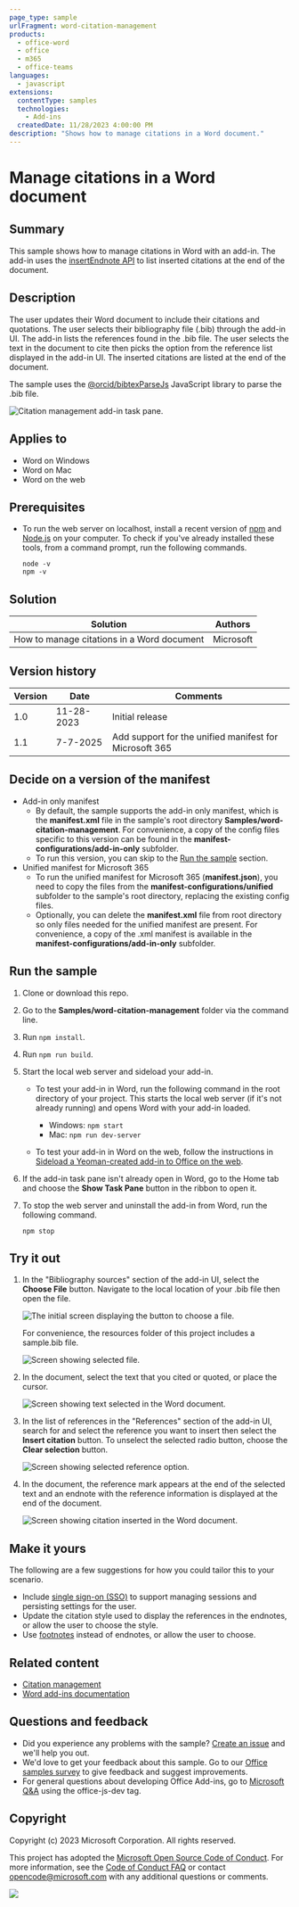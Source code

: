 ```yaml
---
page_type: sample
urlFragment: word-citation-management
products:
  - office-word
  - office
  - m365
  - office-teams
languages:
  - javascript
extensions:
  contentType: samples
  technologies:
    - Add-ins
  createdDate: 11/28/2023 4:00:00 PM
description: "Shows how to manage citations in a Word document."
---
```


# Manage citations in a Word document

## Summary

This sample shows how to manage citations in Word with an add-in. The add-in uses the [insertEndnote API](https://learn.microsoft.com/javascript/api/word/word.range#word-word-range-insertendnote-member(1)) to list inserted citations at the end of the document.

## Description

The user updates their Word document to include their citations and quotations. The user selects their bibliography file (.bib) through the add-in UI. The add-in lists the references found in the .bib file. The user selects the text in the document to cite then picks the option from the reference list displayed in the add-in UI. The inserted citations are listed at the end of the document.

The sample uses the [@orcid/bibtexParseJs](https://github.com/ORCID/bibtexParseJs#readme) JavaScript library to parse the .bib file.

![Citation management add-in task pane.](./resources/word-citation-management.png)

## Applies to

- Word on Windows
- Word on Mac
- Word on the web

## Prerequisites

- To run the web server on localhost, install a recent version of [npm](https://www.npmjs.com/get-npm) and [Node.js](https://nodejs.org) on your computer. To check if you've already installed these tools, from a command prompt, run the following commands.

    ```console
    node -v
    npm -v
    ```

## Solution

| Solution | Authors |
|----------|-----------|
| How to manage citations in a Word document | Microsoft |

## Version history

| Version  | Date | Comments |
|----------|------|----------|
| 1.0 | 11-28-2023 | Initial release |
| 1.1 | 7-7-2025 | Add support for the unified manifest for Microsoft 365 |

## Decide on a version of the manifest

- Add-in only manifest
  - By default, the sample supports the add-in only manifest, which is the **manifest.xml** file in the sample's root directory **Samples/word-citation-management**. For convenience, a copy of the config files specific to this version can be found in the **manifest-configurations/add-in-only** subfolder.
  - To run this version, you can skip to the [Run the sample](#run-the-sample) section.
- Unified manifest for Microsoft 365
  - To run the unified manifest for Microsoft 365 (**manifest.json**), you need to copy the files from the **manifest-configurations/unified** subfolder to the sample's root directory, replacing the existing config files.
  - Optionally, you can delete the **manifest.xml** file from root directory so only files needed for the unified manifest are present. For convenience, a copy of the .xml manifest is available in the **manifest-configurations/add-in-only** subfolder.

## Run the sample

1. Clone or download this repo.

1. Go to the **Samples/word-citation-management** folder via the command line.

1. Run `npm install`.

1. Run `npm run build`.

1. Start the local web server and sideload your add-in.

    - To test your add-in in Word, run the following command in the root directory of your project. This starts the local web server (if it's not already running) and opens Word with your add-in loaded.

      - Windows: `npm start`
      - Mac: `npm run dev-server`

    - To test your add-in in Word on the web, follow the instructions in [Sideload a Yeoman-created add-in to Office on the web](https://learn.microsoft.com/office/dev/add-ins/testing/sideload-office-add-ins-for-testing#sideload-a-yeoman-created-add-in-to-office-on-the-web).

1. If the add-in task pane isn't already open in Word, go to the Home tab and choose the **Show Task Pane** button in the ribbon to open it.

1. To stop the web server and uninstall the add-in from Word, run the following command.

    ```console
    npm stop
    ```

## Try it out

1. In the "Bibliography sources" section of the add-in UI, select the **Choose File** button. Navigate to the local location of your .bib file then open the file.

    ![The initial screen displaying the button to choose a file.](./resources/word-citation-management-initial-screen.png)

    For convenience, the resources folder of this project includes a sample.bib file.

    ![Screen showing selected file.](./resources/word-citation-management-selected-bib.png)

1. In the document, select the text that you cited or quoted, or place the cursor.

    ![Screen showing text selected in the Word document.](./resources/word-citation-management-selected-text.png)

1. In the list of references in the "References" section of the add-in UI, search for and select the reference you want to insert then select the **Insert citation** button. To unselect the selected radio button, choose the **Clear selection** button.

    ![Screen showing selected reference option.](./resources/word-citation-management-select-option.png)

1. In the document, the reference mark appears at the end of the selected text and an endnote with the reference information is displayed at the end of the document.

    ![Screen showing citation inserted in the Word document.](./resources/word-citation-management-inserted-citation.png)

## Make it yours

The following are a few suggestions for how you could tailor this to your scenario.

- Include [single sign-on (SSO)](https://learn.microsoft.com/office/dev/add-ins/develop/sso-in-office-add-ins) to support managing sessions and persisting settings for the user.
- Update the citation style used to display the references in the endnotes, or allow the user to choose the style.
- Use [footnotes](https://learn.microsoft.com/javascript/api/word/word.range#word-word-range-insertfootnote-member(1)) instead of endnotes, or allow the user to choose.

## Related content

- [Citation management](https://learn.microsoft.com/office/dev/add-ins/word/citation-management)
- [Word add-ins documentation](https://learn.microsoft.com/office/dev/add-ins/word/)

## Questions and feedback

- Did you experience any problems with the sample? [Create an issue](https://github.com/OfficeDev/Office-Add-in-samples/issues/new/choose) and we'll help you out.
- We'd love to get your feedback about this sample. Go to our [Office samples survey](https://aka.ms/OfficeSamplesSurvey) to give feedback and suggest improvements.
- For general questions about developing Office Add-ins, go to [Microsoft Q&A](https://learn.microsoft.com/answers/topics/office-js-dev.html) using the office-js-dev tag.

## Copyright

Copyright (c) 2023 Microsoft Corporation. All rights reserved.

This project has adopted the [Microsoft Open Source Code of Conduct](https://opensource.microsoft.com/codeofconduct/). For more information, see the [Code of Conduct FAQ](https://opensource.microsoft.com/codeofconduct/faq/) or contact [opencode@microsoft.com](mailto:opencode@microsoft.com) with any additional questions or comments.

<img src="https://pnptelemetry.azurewebsites.net/pnp-officeaddins/samples/word-citation-management" />